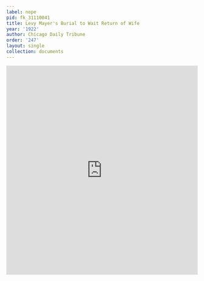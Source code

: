 ```yaml
---
label: nope
pid: fk_31110041
title: Levy Mayer's Burial to Wait Return of Wife
year: '1922'
author: Chicago Daily Tribune
order: '247'
layout: single
collection: documents
---
```

<iframe src="https://northwestern.app.box.com/embed/s/z2jmzg894f0duwmvgb9hnocq2489679r?sortColumn=date&view=list" width="100%" height="550" frameborder="0" allowfullscreen webkitallowfullscreen msallowfullscreen></iframe>
